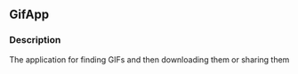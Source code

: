## GifApp
### Description

The application for finding GIFs and then downloading them or sharing them
